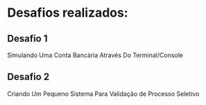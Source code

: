 # Desafios realizados:

## Desafio 1
Simulando Uma Conta Bancária Através Do Terminal/Console

## Desafio 2
Criando Um Pequeno Sistema Para Validação de Processo Seletivo
